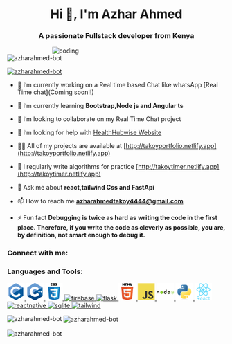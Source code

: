<h1 align="center">Hi 👋, I'm Azhar Ahmed</h1>
<h3 align="center">A passionate Fullstack developer from Kenya</h3>
<img align="right" alt="coding" width="400" src="https://encrypted-tbn0.gstatic.com/images?q=tbn:ANd9GcRG0S0iGpy_vw9BocQboSeTn_-8TRujmoXSWjsHoorFs309oBa27o2VH42WVCOkuC-Nfyk&usqp=CAU" </img>
<p align="left"> <img src="https://komarev.com/ghpvc/?username=azharahmed-bot&label=Profile%20views&color=0e75b6&style=flat" alt="azharahmed-bot" /> </p>

<p align="left"> <a href="https://github.com/ryo-ma/github-profile-trophy"><img src="https://github-profile-trophy.vercel.app/?username=azharahmed-bot" alt="azharahmed-bot" /></a> </p>

- 🔭 I’m currently working on a Real time based Chat like whatsApp [Real Time chat](Coming soon!!)

- 🌱 I’m currently learning **Bootstrap,Node js and Angular ts**

- 👯 I’m looking to collaborate on my Real Time Chat project 
- 🤝 I’m looking for help with [HealthHubwise Website](https://healthhubwise.netlify.app/)

- 👨‍💻 All of my projects are available at [http://takoyportfolio.netlify.app](http://takoyportfolio.netlify.app)

- 📝 I regularly write algorithms for practice [http://takoytimer.netlify.app](http://takoytimer.netlify.app)

- 💬 Ask me about **react,tailwind Css and FastApi**

- 📫 How to reach me **azharahmedtakoy4444@gmail.com**

- ⚡ Fun fact **Debugging is twice as hard as writing the code in the first place. Therefore, if you write the code as cleverly as possible, you are, by definition, not smart enough to debug it.**

<h3 align="left">Connect with me:</h3>
<p align="left">
</p>

<h3 align="left">Languages and Tools:</h3>
<p align="left"> <a href="https://www.cprogramming.com/" target="_blank" rel="noreferrer"> <img src="https://raw.githubusercontent.com/devicons/devicon/master/icons/c/c-original.svg" alt="c" width="40" height="40"/> </a> <a href="https://www.w3schools.com/cpp/" target="_blank" rel="noreferrer"> <img src="https://raw.githubusercontent.com/devicons/devicon/master/icons/cplusplus/cplusplus-original.svg" alt="cplusplus" width="40" height="40"/> </a> <a href="https://www.w3schools.com/css/" target="_blank" rel="noreferrer"> <img src="https://raw.githubusercontent.com/devicons/devicon/master/icons/css3/css3-original-wordmark.svg" alt="css3" width="40" height="40"/> </a> <a href="https://firebase.google.com/" target="_blank" rel="noreferrer"> <img src="https://www.vectorlogo.zone/logos/firebase/firebase-icon.svg" alt="firebase" width="40" height="40"/> </a> <a href="https://flask.palletsprojects.com/" target="_blank" rel="noreferrer"> <img src="https://www.vectorlogo.zone/logos/pocoo_flask/pocoo_flask-icon.svg" alt="flask" width="40" height="40"/> </a> <a href="https://www.w3.org/html/" target="_blank" rel="noreferrer"> <img src="https://raw.githubusercontent.com/devicons/devicon/master/icons/html5/html5-original-wordmark.svg" alt="html5" width="40" height="40"/> </a> <a href="https://developer.mozilla.org/en-US/docs/Web/JavaScript" target="_blank" rel="noreferrer"> <img src="https://raw.githubusercontent.com/devicons/devicon/master/icons/javascript/javascript-original.svg" alt="javascript" width="40" height="40"/> </a> <a href="https://nodejs.org" target="_blank" rel="noreferrer"> <img src="https://raw.githubusercontent.com/devicons/devicon/master/icons/nodejs/nodejs-original-wordmark.svg" alt="nodejs" width="40" height="40"/> </a> <a href="https://www.python.org" target="_blank" rel="noreferrer"> <img src="https://raw.githubusercontent.com/devicons/devicon/master/icons/python/python-original.svg" alt="python" width="40" height="40"/> </a> <a href="https://reactjs.org/" target="_blank" rel="noreferrer"> <img src="https://raw.githubusercontent.com/devicons/devicon/master/icons/react/react-original-wordmark.svg" alt="react" width="40" height="40"/> </a> <a href="https://reactnative.dev/" target="_blank" rel="noreferrer"> <img src="https://reactnative.dev/img/header_logo.svg" alt="reactnative" width="40" height="40"/> </a> <a href="https://www.sqlite.org/" target="_blank" rel="noreferrer"> <img src="https://www.vectorlogo.zone/logos/sqlite/sqlite-icon.svg" alt="sqlite" width="40" height="40"/> </a> <a href="https://tailwindcss.com/" target="_blank" rel="noreferrer"> <img src="https://www.vectorlogo.zone/logos/tailwindcss/tailwindcss-icon.svg" alt="tailwind" width="40" height="40"/> </a> </p>

<p><img align="left" src="https://github-readme-stats.vercel.app/api/top-langs?username=azharahmed-bot&show_icons=true&locale=en&layout=compact" alt="azharahmed-bot" /></p>

<p>&nbsp;<img align="center" src="https://github-readme-stats.vercel.app/api?username=azharahmed-bot&show_icons=true&locale=en" alt="azharahmed-bot" /></p>

<p><img align="center" src="https://github-readme-streak-stats.herokuapp.com/?user=azharahmed-bot&" alt="azharahmed-bot" /></p>


